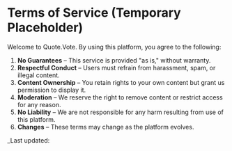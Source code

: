 # Terms of Service (Temporary Placeholder)

Welcome to Quote.Vote. By using this platform, you agree to the following:

1. **No Guarantees** – This service is provided "as is," without warranty.
2. **Respectful Conduct** – Users must refrain from harassment, spam, or illegal content.
3. **Content Ownership** – You retain rights to your own content but grant us permission to display it.
4. **Moderation** – We reserve the right to remove content or restrict access for any reason.
5. **No Liability** – We are not responsible for any harm resulting from use of this platform.
6. **Changes** – These terms may change as the platform evolves.

_Last updated: 